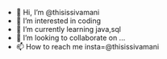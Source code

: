 - 👋 Hi, I’m @thisissivamani
- 👀 I’m interested in coding
- 🌱 I’m currently learning java,sql
- 💞️ I’m looking to collaborate on ...
- 📫 How to reach me insta=@thisissivamani

<!---
thisissivamani/thisissivamani is a ✨ special ✨ repository because its `README.md` (this file) appears on your GitHub profile.
You can click the Preview link to take a look at your changes.
--->
